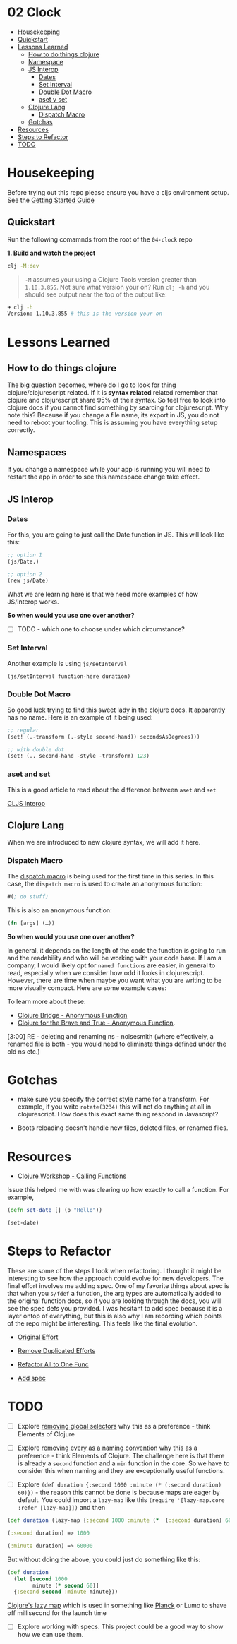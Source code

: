 # 02 Clock

- [Housekeeping](#housekeepings)
- [Quickstart](#quickstart)
- [Lessons Learned](#lessons-learned)
  - [How to do things clojure](#how-to-do-things-in-clojure)
  - [Namespace](#namespaces)
  - [JS Interop](#js-interop)
    - [Dates](#dates)
    - [Set Interval](#set-interval)
    - [Double Dot Macro](#double-dot-macro)
    - [aset v set](#aset-v-set)
  - [Clojure Lang](#clojure-lang)
    - [Dispatch Macro](#dispatch-macro)
  - [Gotchas](#gotchas)
- [Resources](#resources)
- [Steps to Refactor](#steps-to-refactor)
- [TODO](todo)

# Housekeeping

Before trying out this repo please ensure you have a cljs environment setup. See the [Getting Started Guide](https://github.com/tkjone/clojurescript-30#getting-started)

## Quickstart

Run the following comamnds from the root of the `04-clock` repo

**1. Build and watch the project**

```bash
clj -M:dev
```

> `-M` assumes your using a Clojure Tools version greater than `1.10.3.855`.  Not sure what version your on?  Run `clj -h` and you should see output near the top of the output like:

```bash
➜ clj -h
Version: 1.10.3.855 # this is the version your on
```

# Lessons Learned

## How to do things clojure

The big question becomes, where do I go to look for thing clojure/clojurescript related. If it is **syntax related** related remember that clojure and clojurescript share 95% of their syntax. So feel free to look into clojure docs if you cannot find something by searcing for clojurescript. Why note this? Because if you change a file name, its export in JS, you do not need to reboot your tooling. This is assuming you have everything setup correctly.

## Namespaces

If you change a namespace while your app is running you will need to restart the app in order to see this namespace change take effect.

## JS Interop

### Dates

For this, you are going to just call the Date function in JS. This will look like this:

```clojure
;; option 1
(js/Date.)

;; option 2
(new js/Date)
```

What we are learning here is that we need more examples of how JS/Interop works.

**So when would you use one over another?**

- [ ] TODO - which one to choose under which circumstance?

### Set Interval

Another example is using `js/setInterval`

```clojure
(js/setInterval function-here duration)
```

### Double Dot Macro

So good luck trying to find this sweet lady in the clojure docs. It apparently has no name. Here is an example of it being used:

```clojure
;; regular
(set! (.-transform (.-style second-hand)) secondsAsDegrees)))

;; with double dot
(set! (.. second-hand -style -transform) 123)
```

### aset and set

This is a good article to read about the difference between `aset` and `set`

[CLJS Interop](http://www.spacjer.com/blog/2014/09/12/clojurescript-javascript-interop/)

## Clojure Lang

When we are introduced to new clojure syntax, we will add it here.

### Dispatch Macro

The [dispatch macro](https://clojure.org/reference/reader) is being used for the first time in this series. In this case, the `dispatch macro` is used to create an anonymous function:

```clojure
#(; do stuff)
```

This is also an anonymous function:

```clojure
(fn [args] (…​))
```

**So when would you use one over another?**

In general, it depends on the length of the code the function is going to run and the readability and who will be working with your code base. If I am a company, I would likely opt for `named functions` are easier, in general to read, especially when we consider how odd it looks in clojurescript. However, there are time when maybe you want what you are writing to be more visually compact. Here are some example cases:

To learn more about these:

- [Clojure Bridge - Anonymous Function](https://clojurebridge.github.io/community-docs/docs/clojure/anonymous-function/)
- [Clojure for the Brave and True - Anonymous Function](https://www.braveclojure.com/do-things/#3_4__Anonymous_Functions).

[3:00] RE - deleting and renaming ns - noisesmith
(where effectively, a renamed file is both - you would need to eliminate things defined under the old ns etc.)

# Gotchas

- make sure you specify the correct style name for a transform. For example, if you write `rotate(3234)` this will not do anything at all in clojurescript. How does this exact same thing respond in Javascript?

- Boots reloading doesn't handle new files, deleted files, or renamed files.

# Resources

- [Clojure Workshop - Calling Functions](https://practicalli.github.io/clojure/defining-behaviour-with-functions/calling-functions.html)

Issue this helped me with was clearing up how exactly to call a function. For example,

```clojure
(defn set-date [] (p "Hello"))

(set-date)
```

# Steps to Refactor

These are some of the steps I took when refactoring. I thought it might be interesting to see how the approach could evolve for new developers. The final effort involves me adding spec. One of my favorite things about spec is that when you `s/fdef` a function, the arg types are automatically added to the original function docs, so if you are looking through the docs, you will see the spec defs you provided. I was hesitant to add spec because it is a layer ontop of everything, but this is also why I am recording which points of the repo might be interesting. This feels like the final evolution.

- [Original Effort](https://github.com/tkjone/clojurescript-30/commit/d8b394f35c2caa486369cf0aa1e35c26d669eac4)

- [Remove Duplicated Efforts](https://github.com/tkjone/clojurescript-30/commit/de985ac48d752ec8b53bae6f232c0e31bc610045)

- [Refactor All to One Func](https://github.com/tkjone/clojurescript-30/commit/7609058eff1b878f3a40c4aee5ac4af1b24b61dc)

- [Add spec](https://github.com/tkjone/clojurescript-30/blob/master/04-clock/src/app/core.cljs)

# TODO

- [ ] Explore [removing global selectors](https://github.com/tkjone/clojurescript-30/commit/258fe316c67f148838968be27a5f34714811d3eb) why this as a preference - think Elements of Clojure

- [ ] Explore [removing every as a naming convention](https://github.com/tkjone/clojurescript-30/commit/a729df45af03eae673af46fbf03cd8304102e8cd) why this as a preference - think Elements of Clojure. The challenge here is that there is already a `second` function and a `min` function in the core. So we have to consider this when naming and they are exceptionally useful functions.

- [ ] Explore `(def duration {:second 1000 :minute (* (:second duration) 60)})` - the reason this cannot be done is because maps are eager by default. You could import a `lazy-map` like this `(require '[lazy-map.core :refer [lazy-map]])` and then

```clojure
(def duration (lazy-map {:second 1000 :minute (*  (:second duration) 60)}))

(:second duration) => 1000

(:minute duration) => 60000
```

But without doing the above, you could just do something like this:

```clojure
(def duration
  (let [second 1000
        minute (* second 60)]
  {:second second :minute minute}))
```

[Clojure's lazy map](https://github.com/Malabarba/lazy-map-clojure) which is used in something like [Planck](https://github.com/mfikes/planck/blob/master/planck-cljs/src/planck/repl.cljs#L215) or Lumo to shave off millisecond for the launch time

- [ ] Explore working with specs. This project could be a good way to show how we can use them.
